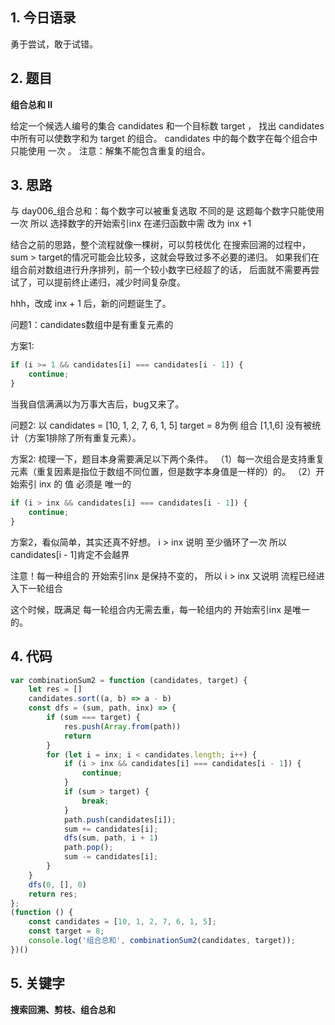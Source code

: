 ## 1. 今日语录
勇于尝试，敢于试错。

## 2. 题目
**组合总和 II**

给定一个候选人编号的集合 candidates 和一个目标数 target ，
找出 candidates 中所有可以使数字和为 target 的组合。
candidates 中的每个数字在每个组合中只能使用 一次 。
注意：解集不能包含重复的组合。 

## 3. 思路
与 day006_组合总和：每个数字可以被重复选取 不同的是 这题每个数字只能使用一次
所以 选择数字的开始索引inx 在递归函数中需 改为 inx +1

结合之前的思路，整个流程就像一棵树，可以剪枝优化
在搜索回溯的过程中，sum > target的情况可能会比较多，这就会导致过多不必要的递归。
如果我们在组合前对数组进行升序排列，前一个较小数字已经超了的话，
后面就不需要再尝试了，可以提前终止递归，减少时间复杂度。

hhh，改成 inx + 1 后，新的问题诞生了。

问题1：candidates数组中是有重复元素的

方案1:

```js
if (i >= 1 && candidates[i] === candidates[i - 1]) {
    continue;
}
```

当我自信满满以为万事大吉后，bug又来了。

问题2: 以 candidates = [10, 1, 2, 7, 6, 1, 5] target = 8为例
组合 [1,1,6] 没有被统计（方案1排除了所有重复元素）。

方案2:
梳理一下，题目本身需要满足以下两个条件。
（1）每一次组合是支持重复元素（重复因素是指位于数组不同位置，但是数字本身值是一样的）的。
（2）开始索引 inx 的 值 必须是 唯一的

```js
if (i > inx && candidates[i] === candidates[i - 1]) {
    continue;
}
```

方案2，看似简单，其实还真不好想。
i > inx 说明 至少循环了一次 所以 candidates[i - 1]肯定不会越界

注意！每一种组合的 开始索引inx 是保持不变的，
所以 i > inx 又说明 流程已经进入下一轮组合

这个时候，既满足 每一轮组合内无需去重，每一轮组内的 开始索引inx 是唯一的。

## 4. 代码

```js
var combinationSum2 = function (candidates, target) {
    let res = []
    candidates.sort((a, b) => a - b)
    const dfs = (sum, path, inx) => {
        if (sum === target) {
            res.push(Array.from(path))
            return
        }
        for (let i = inx; i < candidates.length; i++) {
            if (i > inx && candidates[i] === candidates[i - 1]) {
                continue;
            }
            if (sum > target) {
                break;
            }
            path.push(candidates[i]);
            sum += candidates[i];
            dfs(sum, path, i + 1)
            path.pop();
            sum -= candidates[i];
        }
    }
    dfs(0, [], 0)
    return res;
};
(function () {
    const candidates = [10, 1, 2, 7, 6, 1, 5];
    const target = 8;
    console.log('组合总和', combinationSum2(candidates, target));
})()
```

## 5. 关键字

**搜索回溯、剪枝、组合总和**